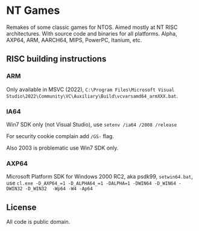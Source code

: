 # NT Games

Remakes of some classic games for NTOS. Aimed mostly at NT RISC architectures. With source code and binaries for all platforms. Alpha, AXP64, ARM, AARCH64, MIPS, PowerPC, Itanium, etc.

## RISC building instructions

### ARM

Only available in MSVC (2022), `C:\Program Files\Microsoft Visual Studio\2022\Community\VC\Auxiliary\Build\vcvarsamd64_armXXX.bat`.

### IA64

Win7 SDK only (not Visual Studio), use `setenv /ia64 /2008 /release`

For security cookie complain add `/GS-` flag.

Also 2003 is problematic use Win7 SDK only.

### AXP64

Microsoft Platform SDK for Windows 2000 RC2, aka psdk99, `setwin64.bat`, use `cl.exe -D_AXP64_=1 -D_ALPHA64_=1 -DALPHA=1 -DWIN64 -D_WIN64 -DWIN32 -D_WIN32  -Wp64 -W4 -Ap64`

## License
All code is public domain.
